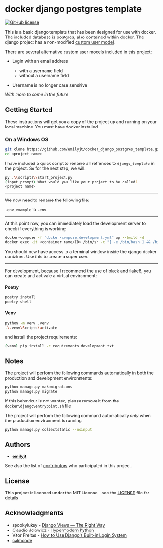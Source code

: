 # docker django postgres template

[![GitHub license](https://img.shields.io/github/license/emilyjt/django_template)](https://github.com/emilyjt/django_template/blob/master/LICENSE)

This is a basic django template that has been designed for use with docker. The included database is postgres, also contained within docker. The django project has a non-modified [custom user model](https://docs.djangoproject.com/en/3.0/topics/auth/customizing/#using-a-custom-user-model-when-starting-a-project).

There are several alternative custom user models included in this project:

- Login with an email address

  - with a username field
  - without a username field

- Username is no longer case sensitive

_With more to come in the future_

## Getting Started

These instructions will get you a copy of the project up and running on your local machine. You must have docker installed.

### On a Windows OS

```bash
git clone https://github.com/emilyjt/docker_django_postgres_template.git <project name>
cd <project name>
```

I have included a quick script to rename all refrences to `django_template` in the project.
So for the next step, we will:

```bash
py .\\scripts\\start_project.py
(input prompt) What would you like your project to be called?
<project name>
```

---

We now need to rename the following file:

`.env_example` to `.env`

---

At this point now, you can immediately load the development server to check if everything is working:

```bash
docker-compose -f "docker-compose.development.yml" up --build -d
docker exec -it <container name/ID> /bin/sh -c "[ -e /bin/bash ] && /bin/bash || /bin/sh"
```

You should now have access to a terminal window inside the django docker container. Use this to create a super user.

---

For development, because I recommend the use of black and flake8, you can create and activate a virtual environment:

#### Poetry

```bash
poetry install
poetry shell
```

#### Venv

```bash
python -m venv .venv
.\.venv\Scripts\activate
```

and install the project requirements:

```bash
(venv) pip install -r requirements.development.txt
```

## Notes

The project will perform the following commands automatically in both the production and development environments:

```bash
python manage.py makemigrations
python manage.py migrate
```

If this behaviour is not wanted, please remove it from the `docker\django\entrypoint.sh` file

The project will perform the following command automatically *only* when the production environment is running:

```bash
python manage.py collectstatic --noinput
```

## Authors

- [**emilyjt**](https://github.com/emilyjt)

See also the list of [contributors](https://github.com/emilyjt/django_template/contributors) who participated in this project.

## License

This project is licensed under the MIT License - see the [LICENSE](LICENSE) file for details

## Acknowledgments

- spookylukey - [Django Views — The Right Way](https://spookylukey.github.io/django-views-the-right-way/the-pattern.html)
- Claudio Jolowicz - [Hypermodern Python](https://cjolowicz.github.io/posts/hypermodern-python-01-setup/)
- Vitor Freitas - [How to Use Django's Built-in Login System](https://simpleisbetterthancomplex.com/tutorial/2016/06/27/how-to-use-djangos-built-in-login-system.html)
- [calmcode](https://calmcode.io/)
